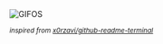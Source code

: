 <div align="justify">
<picture>
    <source media="(prefers-color-scheme: dark)" srcset="https://i.ibb.co/gMccMRTK/output-gif.gif">
    <source media="(prefers-color-scheme: light)" srcset="https://i.ibb.co/gMccMRTK/output-gif.gif">
    <img alt="GIFOS" src="https://i.ibb.co/gMccMRTK/output-gif.gif">
</picture>

<sub><i>inspired from [x0rzavi/github-readme-terminal](https://github.com/x0rzavi/github-readme-terminal)</i></sub>

</div>

<!-- Image deletion URL: https://ibb.co/VWkkWqS4/d644b9a940ef829ca7f4050c681dfa03 -->
